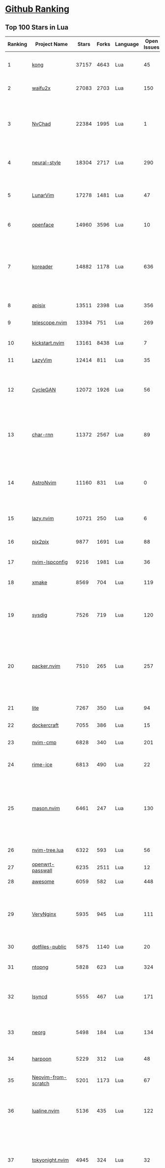 [Github Ranking](../README.md)
==========

## Top 100 Stars in Lua

| Ranking | Project Name | Stars | Forks | Language | Open Issues | Description | Last Commit |
| ------- | ------------ | ----- | ----- | -------- | ----------- | ----------- | ----------- |
| 1 | [kong](https://github.com/Kong/kong) | 37157 | 4643 | Lua | 45 | 🦍 The Cloud-Native API Gateway and AI Gateway. | 2024-03-15T18:28:43Z |
| 2 | [waifu2x](https://github.com/nagadomi/waifu2x) | 27083 | 2703 | Lua | 150 | Image Super-Resolution for Anime-Style Art | 2023-05-04T00:50:48Z |
| 3 | [NvChad](https://github.com/NvChad/NvChad) | 22384 | 1995 | Lua | 1 | Blazing fast Neovim config providing solid defaults and a beautiful UI, enhancing your neovim experience. | 2024-03-16T02:23:45Z |
| 4 | [neural-style](https://github.com/jcjohnson/neural-style) | 18304 | 2717 | Lua | 290 | Torch implementation of neural style algorithm | 2018-02-23T01:21:20Z |
| 5 | [LunarVim](https://github.com/LunarVim/LunarVim) | 17278 | 1481 | Lua | 47 | 🌙 LunarVim is an IDE layer for Neovim. Completely free and community driven. | 2024-03-05T15:45:45Z |
| 6 | [openface](https://github.com/cmusatyalab/openface) | 14960 | 3596 | Lua | 10 | Face recognition with deep neural networks. | 2023-10-25T21:16:29Z |
| 7 | [koreader](https://github.com/koreader/koreader) | 14882 | 1178 | Lua | 636 | An ebook reader application supporting PDF, DjVu, EPUB, FB2 and many more formats, running on Cervantes, Kindle, Kobo, PocketBook and Android devices | 2024-03-15T19:41:37Z |
| 8 | [apisix](https://github.com/apache/apisix) | 13511 | 2398 | Lua | 356 | The Cloud-Native API Gateway | 2024-03-15T08:32:49Z |
| 9 | [telescope.nvim](https://github.com/nvim-telescope/telescope.nvim) | 13394 | 751 | Lua | 269 | Find, Filter, Preview, Pick. All lua, all the time. | 2024-03-15T20:16:52Z |
| 10 | [kickstart.nvim](https://github.com/nvim-lua/kickstart.nvim) | 13161 | 8438 | Lua | 7 | A launch point for your personal nvim configuration | 2024-03-15T20:53:34Z |
| 11 | [LazyVim](https://github.com/LazyVim/LazyVim) | 12414 | 811 | Lua | 35 | Neovim config for the lazy | 2024-03-15T23:52:12Z |
| 12 | [CycleGAN](https://github.com/junyanz/CycleGAN) | 12072 | 1926 | Lua | 56 | Software that can generate photos from paintings,  turn horses into zebras,  perform style transfer, and more. | 2023-09-12T19:48:53Z |
| 13 | [char-rnn](https://github.com/karpathy/char-rnn) | 11372 | 2567 | Lua | 89 | Multi-layer Recurrent Neural Networks (LSTM, GRU, RNN) for character-level language models in Torch | 2023-10-24T17:15:27Z |
| 14 | [AstroNvim](https://github.com/AstroNvim/AstroNvim) | 11160 | 831 | Lua | 0 | AstroNvim is an aesthetic and feature-rich neovim config that is extensible and easy to use with a great set of plugins  | 2024-03-14T13:31:07Z |
| 15 | [lazy.nvim](https://github.com/folke/lazy.nvim) | 10721 | 250 | Lua | 6 | 💤 A modern plugin manager for Neovim | 2024-03-07T16:43:06Z |
| 16 | [pix2pix](https://github.com/phillipi/pix2pix) | 9877 | 1691 | Lua | 88 | Image-to-image translation with conditional adversarial nets | 2021-06-06T12:09:47Z |
| 17 | [nvim-lspconfig](https://github.com/neovim/nvim-lspconfig) | 9216 | 1981 | Lua | 36 | Quickstart configs for Nvim LSP | 2024-03-16T09:46:51Z |
| 18 | [xmake](https://github.com/xmake-io/xmake) | 8569 | 704 | Lua | 119 | 🔥 A cross-platform build utility based on Lua | 2024-03-15T04:00:42Z |
| 19 | [sysdig](https://github.com/draios/sysdig) | 7526 | 719 | Lua | 120 | Linux system exploration and troubleshooting tool with first class support for containers | 2024-03-14T10:50:07Z |
| 20 | [packer.nvim](https://github.com/wbthomason/packer.nvim) | 7510 | 265 | Lua | 257 | A use-package inspired plugin manager for Neovim. Uses native packages, supports Luarocks dependencies, written in Lua, allows for expressive config | 2024-03-05T19:20:31Z |
| 21 | [lite](https://github.com/rxi/lite) | 7267 | 350 | Lua | 94 | A lightweight text editor written in Lua | 2023-09-20T16:35:31Z |
| 22 | [dockercraft](https://github.com/docker/dockercraft) | 7055 | 386 | Lua | 15 | Docker + Minecraft = Dockercraft | 2021-06-15T14:24:53Z |
| 23 | [nvim-cmp](https://github.com/hrsh7th/nvim-cmp) | 6828 | 340 | Lua | 201 | A completion plugin for neovim coded in Lua. | 2024-02-21T04:11:09Z |
| 24 | [rime-ice](https://github.com/iDvel/rime-ice) | 6813 | 490 | Lua | 22 | Rime 配置：雾凇拼音 \| 长期维护的简体词库 | 2024-03-15T16:35:54Z |
| 25 | [mason.nvim](https://github.com/williamboman/mason.nvim) | 6461 | 247 | Lua | 130 | Portable package manager for Neovim that runs everywhere Neovim runs. Easily install and manage LSP servers, DAP servers, linters, and formatters. | 2024-03-14T21:44:57Z |
| 26 | [nvim-tree.lua](https://github.com/nvim-tree/nvim-tree.lua) | 6322 | 593 | Lua | 56 | A file explorer tree for neovim written in lua | 2024-03-16T01:35:39Z |
| 27 | [openwrt-passwall](https://github.com/xiaorouji/openwrt-passwall) | 6235 | 2511 | Lua | 12 | None | 2024-03-15T22:51:39Z |
| 28 | [awesome](https://github.com/awesomeWM/awesome) | 6059 | 582 | Lua | 448 | awesome window manager | 2024-02-24T15:04:11Z |
| 29 | [VeryNginx](https://github.com/alexazhou/VeryNginx) | 5935 | 945 | Lua | 111 |  A very powerful and friendly  nginx base on lua-nginx-module( openresty ) which provide WAF, Control Panel, and Dashboards.  | 2020-06-30T07:07:17Z |
| 30 | [dotfiles-public](https://github.com/craftzdog/dotfiles-public) | 5875 | 1140 | Lua | 20 | My personal dotfiles | 2024-03-16T06:24:46Z |
| 31 | [ntopng](https://github.com/ntop/ntopng) | 5828 | 623 | Lua | 324 | Web-based Traffic and Security Network Traffic Monitoring | 2024-03-15T14:49:50Z |
| 32 | [lsyncd](https://github.com/lsyncd/lsyncd) | 5555 | 467 | Lua | 171 | Lsyncd (Live Syncing Daemon) synchronizes local directories with remote targets | 2024-01-22T08:37:35Z |
| 33 | [neorg](https://github.com/nvim-neorg/neorg) | 5498 | 184 | Lua | 134 | Modernity meets insane extensibility. The future of organizing your life in Neovim. | 2024-03-15T16:47:03Z |
| 34 | [harpoon](https://github.com/ThePrimeagen/harpoon) | 5229 | 312 | Lua | 48 | None | 2024-03-11T04:40:28Z |
| 35 | [Neovim-from-scratch](https://github.com/LunarVim/Neovim-from-scratch) | 5201 | 1173 | Lua | 67 | 📚 A Neovim config designed from scratch to be understandable | 2024-03-13T15:01:27Z |
| 36 | [lualine.nvim](https://github.com/nvim-lualine/lualine.nvim) | 5136 | 435 | Lua | 122 | A blazing fast and easy to configure neovim statusline plugin written in pure lua. | 2024-03-15T17:33:37Z |
| 37 | [tokyonight.nvim](https://github.com/folke/tokyonight.nvim) | 4945 | 324 | Lua | 32 | 🏙  A clean, dark Neovim theme written in Lua, with support for lsp, treesitter and lots of plugins. Includes additional themes for Kitty, Alacritty, iTerm and Fish. | 2024-03-10T08:44:35Z |
| 38 | [DenseNet](https://github.com/liuzhuang13/DenseNet) | 4665 | 1068 | Lua | 28 | Densely Connected Convolutional Networks, In CVPR 2017 (Best Paper Award). | 2024-01-09T13:15:40Z |
| 39 | [nvim-dap](https://github.com/mfussenegger/nvim-dap) | 4555 | 170 | Lua | 31 | Debug Adapter Protocol client implementation for Neovim | 2024-03-15T11:16:32Z |
| 40 | [nvim](https://github.com/catppuccin/nvim) | 4385 | 198 | Lua | 8 | 🍨 Soothing pastel theme for (Neo)vim | 2024-03-09T15:57:40Z |
| 41 | [trouble.nvim](https://github.com/folke/trouble.nvim) | 4329 | 149 | Lua | 104 | 🚦 A pretty diagnostics, references, telescope results, quickfix and location list to help you solve all the trouble your code is causing. | 2024-02-22T10:38:32Z |
| 42 | [lite-xl](https://github.com/lite-xl/lite-xl) | 4285 | 201 | Lua | 157 | A lightweight text editor written in Lua | 2024-03-15T23:08:50Z |
| 43 | [which-key.nvim](https://github.com/folke/which-key.nvim) | 4249 | 143 | Lua | 164 | 💥   Create key bindings that stick. WhichKey is a lua plugin for Neovim 0.5 that displays a popup with possible keybindings of the command you started typing. | 2024-03-01T08:53:36Z |
| 44 | [fast-neural-style](https://github.com/jcjohnson/fast-neural-style) | 4245 | 812 | Lua | 126 | Feedforward style transfer | 2023-10-03T20:54:31Z |
| 45 | [gitsigns.nvim](https://github.com/lewis6991/gitsigns.nvim) | 4169 | 160 | Lua | 52 | Git integration for buffers | 2024-03-13T15:14:49Z |
| 46 | [ngx_lua_waf](https://github.com/loveshell/ngx_lua_waf) | 3856 | 1435 | Lua | 58 | ngx_lua_waf是一个基于lua-nginx-module(openresty)的web应用防火墙 | 2022-12-23T09:53:21Z |
| 47 | [CorsixTH](https://github.com/CorsixTH/CorsixTH) | 3805 | 350 | Lua | 223 | Open source clone of Theme Hospital | 2024-03-16T08:39:21Z |
| 48 | [fairseq-lua](https://github.com/facebookresearch/fairseq-lua) | 3750 | 620 | Lua | 16 | Facebook AI Research Sequence-to-Sequence Toolkit | 2021-09-17T09:21:31Z |
| 49 | [luvit](https://github.com/luvit/luvit) | 3744 | 373 | Lua | 82 | Lua + libUV + jIT = pure awesomesauce | 2024-01-29T03:04:06Z |
| 50 | [indent-blankline.nvim](https://github.com/lukas-reineke/indent-blankline.nvim) | 3626 | 94 | Lua | 15 | Indent guides  for Neovim | 2024-03-14T03:54:24Z |
| 51 | [null-ls.nvim](https://github.com/jose-elias-alvarez/null-ls.nvim) | 3617 | 802 | Lua | 71 | Use Neovim as a language server to inject LSP diagnostics, code actions, and more via Lua. | 2023-10-03T08:04:11Z |
| 52 | [mini.nvim](https://github.com/echasnovski/mini.nvim) | 3603 | 138 | Lua | 23 | Library of 35+ independent Lua modules improving overall Neovim (version 0.7 and higher) experience with minimal effort | 2024-03-14T12:59:36Z |
| 53 | [toggleterm.nvim](https://github.com/akinsho/toggleterm.nvim) | 3561 | 157 | Lua | 32 | A neovim lua plugin to help easily manage multiple terminal windows | 2024-03-14T12:39:20Z |
| 54 | [openresty-best-practices](https://github.com/moonbingbing/openresty-best-practices) | 3537 | 859 | Lua | 36 | None | 2023-02-22T06:23:42Z |
| 55 | [PathOfBuilding](https://github.com/PathOfBuildingCommunity/PathOfBuilding) | 3498 | 1965 | Lua | 644 | Offline build planner for Path of Exile. | 2024-03-14T15:24:46Z |
| 56 | [noice.nvim](https://github.com/folke/noice.nvim) | 3488 | 72 | Lua | 58 | 💥 Highly experimental plugin that completely replaces the UI for messages, cmdline and the popupmenu. | 2024-02-21T21:00:17Z |
| 57 | [kanagawa.nvim](https://github.com/rebelot/kanagawa.nvim) | 3428 | 140 | Lua | 33 | NeoVim dark colorscheme inspired by the colors of the famous painting by Katsushika Hokusai. | 2024-03-07T19:21:24Z |
| 58 | [lsp-zero.nvim](https://github.com/VonHeikemen/lsp-zero.nvim) | 3402 | 94 | Lua | 10 | A starting point to setup some lsp related features in neovim. | 2024-03-14T14:50:27Z |
| 59 | [Comment.nvim](https://github.com/numToStr/Comment.nvim) | 3357 | 127 | Lua | 27 | :brain: :muscle: // Smart and powerful comment plugin for neovim. Supports treesitter, dot repeat, left-right/up-down motions, hooks, and more | 2024-03-05T10:35:49Z |
| 60 | [tarantool](https://github.com/tarantool/tarantool) | 3309 | 372 | Lua | 1194 | Get your data in RAM. Get compute close to data. Enjoy the performance. | 2024-03-15T13:50:32Z |
| 61 | [yoru](https://github.com/rxyhn/yoru) | 3302 | 197 | Lua | 37 | 夜 - Yoru \| Aesthetic and Beautiful Awesome  Environment :first_quarter_moon: | 2024-01-28T16:37:06Z |
| 62 | [ChatGPT.nvim](https://github.com/jackMort/ChatGPT.nvim) | 3282 | 274 | Lua | 63 | ChatGPT Neovim Plugin: Effortless Natural Language Generation with OpenAI's ChatGPT API | 2024-03-13T05:41:11Z |
| 63 | [vulscan](https://github.com/scipag/vulscan) | 3261 | 655 | Lua | 0 | Advanced vulnerability scanning with Nmap NSE | 2023-07-23T17:15:05Z |
| 64 | [diffview.nvim](https://github.com/sindrets/diffview.nvim) | 3223 | 87 | Lua | 42 | Single tabpage interface for easily cycling through diffs for all modified files for any git rev. | 2024-03-10T00:57:34Z |
| 65 | [lspsaga.nvim](https://github.com/nvimdev/lspsaga.nvim) | 3205 | 273 | Lua | 33 | improve neovim lsp experience | 2024-03-12T08:41:15Z |
| 66 | [articles](https://github.com/Wscats/articles) | 3172 | 735 | Lua | 4 | 🔖My Learning Notes and Memories - 分享我的学习片段和与你的回忆 | 2022-04-25T00:46:45Z |
| 67 | [deepmask](https://github.com/facebookresearch/deepmask) | 3110 | 511 | Lua | 46 | Torch implementation of DeepMask and SharpMask | 2019-01-16T17:21:51Z |
| 68 | [nvim-config](https://github.com/jdhao/nvim-config) | 3103 | 468 | Lua | 6 | A modern Neovim configuration with full battery for Python, Lua, C++, Markdown, LaTeX, and more... | 2024-02-27T22:37:20Z |
| 69 | [moonscript](https://github.com/leafo/moonscript) | 3096 | 189 | Lua | 176 | :crescent_moon: A language that compiles to Lua | 2023-11-06T20:54:53Z |
| 70 | [nmap-vulners](https://github.com/vulnersCom/nmap-vulners) | 3089 | 532 | Lua | 17 | NSE script based on Vulners.com API | 2022-12-16T11:22:30Z |
| 71 | [neogit](https://github.com/NeogitOrg/neogit) | 3062 | 175 | Lua | 105 | An interactive and powerful Git interface for Neovim, inspired by Magit | 2024-03-15T21:27:24Z |
| 72 | [luarocks](https://github.com/luarocks/luarocks) | 3034 | 424 | Lua | 162 | LuaRocks is the package manager for the Lua programming language. | 2024-03-13T19:48:29Z |
| 73 | [cdn-up-and-running](https://github.com/leandromoreira/cdn-up-and-running) | 3033 | 178 | Lua | 2 | CDN Up and Running - Building a CDN from Scratch to Learn about CDN, Nginx, Lua, Prometheus, Grafana, Load balancing, and Containers. | 2024-02-29T14:31:14Z |
| 74 | [bufferline.nvim](https://github.com/akinsho/bufferline.nvim) | 3020 | 168 | Lua | 28 | A snazzy bufferline for Neovim | 2024-03-13T10:54:41Z |
| 75 | [awesome-copycats](https://github.com/lcpz/awesome-copycats) | 3010 | 525 | Lua | 1 | Awesome WM themes | 2023-10-10T13:58:30Z |
| 76 | [snabb](https://github.com/snabbco/snabb) | 2935 | 298 | Lua | 177 | Snabb: Simple and fast packet networking | 2024-01-29T11:05:43Z |
| 77 | [lua-language-server](https://github.com/LuaLS/lua-language-server) | 2924 | 266 | Lua | 389 | A language server that offers Lua language support - programmed in Lua | 2024-03-15T11:55:35Z |
| 78 | [docker-jitsi-meet](https://github.com/jitsi/docker-jitsi-meet) | 2910 | 1304 | Lua | 246 | Jitsi Meet on Docker | 2024-03-12T17:55:40Z |
| 79 | [z.lua](https://github.com/skywind3000/z.lua) | 2898 | 138 | Lua | 60 | :zap: A new cd command that helps you navigate faster by learning your habits. | 2024-03-06T13:52:28Z |
| 80 | [rime](https://github.com/ssnhd/rime) | 2874 | 260 | Lua | 35 | Rime Squirrel 鼠须管配置文件（朙月拼音、小鹤双拼、自然码双拼） | 2023-08-13T01:26:52Z |
| 81 | [LuaSnip](https://github.com/L3MON4D3/LuaSnip) | 2820 | 222 | Lua | 71 | Snippet Engine for Neovim written in Lua. | 2024-03-04T11:20:29Z |
| 82 | [neo-tree.nvim](https://github.com/nvim-neo-tree/neo-tree.nvim) | 2795 | 180 | Lua | 155 | Neovim plugin to manage the file system and other tree like structures. | 2024-03-15T23:43:37Z |
| 83 | [init.lua](https://github.com/ThePrimeagen/init.lua) | 2768 | 535 | Lua | 26 | None | 2024-03-03T10:28:01Z |
| 84 | [nvim-autopairs](https://github.com/windwp/nvim-autopairs) | 2738 | 109 | Lua | 16 | autopairs for neovim written in lua | 2024-03-15T10:00:14Z |
| 85 | [ant](https://github.com/ejoy/ant) | 2736 | 227 | Lua | 1 | Ant game engine | 2024-03-16T02:04:09Z |
| 86 | [command-t](https://github.com/wincent/command-t) | 2733 | 318 | Lua | 3 | ⌨️ Fast file navigation for Neovim and Vim | 2023-11-17T11:00:35Z |
| 87 | [dotfiles](https://github.com/nicknisi/dotfiles) | 2693 | 354 | Lua | 1 | vim, zsh, git, homebrew, neovim - my whole world | 2024-03-16T02:57:13Z |
| 88 | [orgmode](https://github.com/nvim-orgmode/orgmode) | 2663 | 115 | Lua | 90 | Orgmode clone written in Lua for Neovim 0.9+. | 2024-03-12T18:32:13Z |
| 89 | [nvim-notify](https://github.com/rcarriga/nvim-notify) | 2648 | 68 | Lua | 32 | A fancy, configurable, notification manager for NeoVim | 2024-02-17T09:19:44Z |
| 90 | [nightfox.nvim](https://github.com/EdenEast/nightfox.nvim) | 2647 | 125 | Lua | 12 | 🦊A highly customizable theme for vim and neovim with support for lsp, treesitter and a variety of plugins. | 2024-03-11T21:59:21Z |
| 91 | [nvimdots](https://github.com/ayamir/nvimdots) | 2640 | 445 | Lua | 12 | A well configured and structured Neovim. | 2024-03-15T10:41:39Z |
| 92 | [eggs](https://github.com/parkervcp/eggs) | 2594 | 2286 | Lua | 88 | Service eggs for the pterodactyl panel | 2024-03-15T10:08:39Z |
| 93 | [ZeroBraneStudio](https://github.com/pkulchenko/ZeroBraneStudio) | 2556 | 515 | Lua | 88 | Lightweight Lua-based IDE for Lua with code completion, syntax highlighting, live coding, remote debugger, and code analyzer; supports Lua 5.1, 5.2, 5.3, 5.4, LuaJIT and other Lua interpreters on Windows, macOS, and Linux | 2024-02-24T16:36:48Z |
| 94 | [nvim-surround](https://github.com/kylechui/nvim-surround) | 2553 | 60 | Lua | 18 | Add/change/delete surrounding delimiter pairs with ease. Written with :heart: in Lua. | 2024-02-27T19:43:55Z |
| 95 | [todo-comments.nvim](https://github.com/folke/todo-comments.nvim) | 2542 | 73 | Lua | 59 | ✅  Highlight, list and search todo comments in your projects | 2024-03-11T16:54:02Z |
| 96 | [vim-be-good](https://github.com/ThePrimeagen/vim-be-good) | 2522 | 89 | Lua | 33 | vim-be-good is a nvim plugin designed to make you better at Vim Movements.  | 2024-01-31T00:54:45Z |
| 97 | [torch-rnn](https://github.com/jcjohnson/torch-rnn) | 2480 | 512 | Lua | 87 | Efficient, reusable RNNs and LSTMs for torch | 2022-06-21T21:10:11Z |
| 98 | [the-glorious-dotfiles](https://github.com/eromatiya/the-glorious-dotfiles) | 2445 | 150 | Lua | 0 | A glorified personal dot files | 2023-02-22T20:45:43Z |
| 99 | [neuralart](https://github.com/kaishengtai/neuralart) | 2412 | 359 | Lua | 6 | An implementation of the paper 'A Neural Algorithm of Artistic Style'. | 2017-03-05T18:08:54Z |
| 100 | [obsidian.nvim](https://github.com/epwalsh/obsidian.nvim) | 2399 | 119 | Lua | 41 | Obsidian 🤝 Neovim | 2024-03-15T16:33:33Z |

